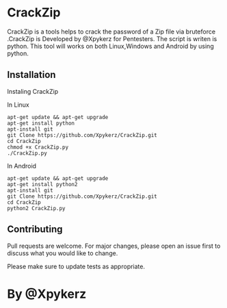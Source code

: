 # CrackZip 

 CrackZip is a tools helps to crack the password of a Zip file via bruteforce .CrackZip is Developed by @Xpykerz for Pentesters. The script is writen is python. This tool will works on both Linux,Windows and Android by using python.

## Installation

Instaling CrackZip

In Linux

```
apt-get update && apt-get upgrade
apt-get install python
apt-install git
git Clone https://github.com/Xpykerz/CrackZip.git
cd CrackZip
chmod +x CrackZip.py
./CrackZip.py
```
In Android

```
apt-get update && apt-get upgrade
apt-get install python2
apt-install git
git Clone https://github.com/Xpykerz/CrackZip.git
cd CrackZip
python2 CrackZip.py
```

## Contributing

Pull requests are welcome. For major changes, please open an issue first to discuss what you would like to change.

Please make sure to update tests as appropriate.

# By @Xpykerz
